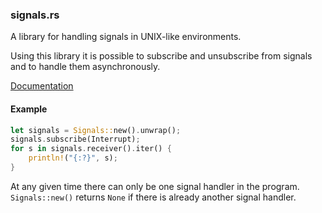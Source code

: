 ### signals.rs

A library for handling signals in UNIX-like environments.

Using this library it is possible to subscribe and unsubscribe from signals and to
handle them asynchronously. 

[Documentation](https://mahkoh.github.io/signals/doc/signals)

#### Example

```rust
let signals = Signals::new().unwrap();
signals.subscribe(Interrupt);
for s in signals.receiver().iter() {
    println!("{:?}", s);
}
```

At any given time there can only be one signal handler in the program.
`Signals::new()` returns `None` if there is already another signal handler.
